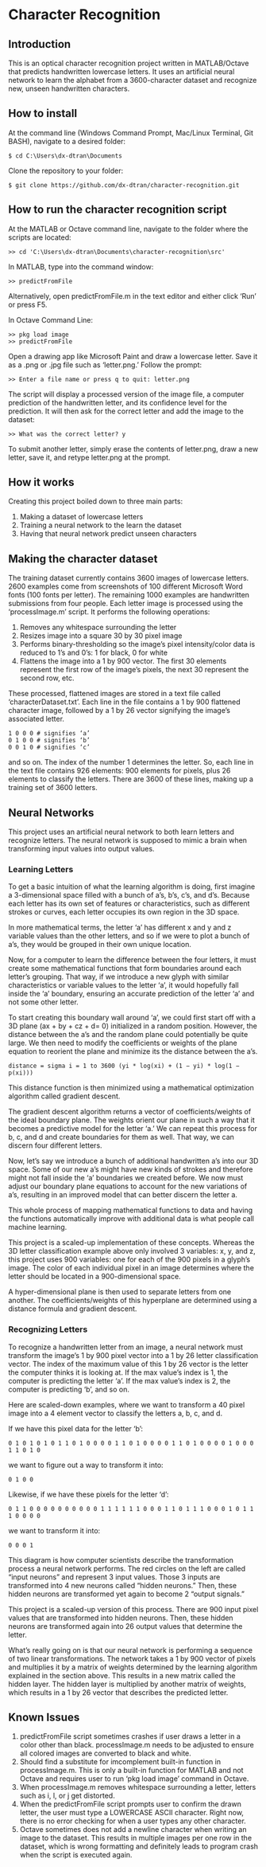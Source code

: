 
# Character Recognition

## Introduction

This is an optical character recognition project written in MATLAB/Octave that predicts handwritten lowercase letters. It uses an artificial neural network to learn the alphabet from a 3600-character dataset and recognize new, unseen handwritten characters.

## How to install

At the command line (Windows Command Prompt, Mac/Linux Terminal, Git BASH), navigate to a desired folder:
```
$ cd C:\Users\dx-dtran\Documents
```
Clone the repository to your folder:
```
$ git clone https://github.com/dx-dtran/character-recognition.git
```

## How to run the character recognition script

At the MATLAB or Octave command line, navigate to the folder where the scripts are located:
```
>> cd 'C:\Users\dx-dtran\Documents\character-recognition\src'
```

In MATLAB, type into the command window:
```
>> predictFromFile
```
Alternatively, open predictFromFile.m in the text editor and either click ‘Run’ or press F5.

In Octave Command Line:
```
>> pkg load image
>> predictFromFile
```

Open a drawing app like Microsoft Paint and draw a lowercase letter. Save it as a .png or .jpg file such as ‘letter.png.’ Follow the prompt:
```
>> Enter a file name or press q to quit: letter.png
```
The script will display a processed version of the image file, a computer prediction of the handwritten letter, and its confidence level for the prediction. It will then ask for the correct letter and add the image to the dataset:
```
>> What was the correct letter? y
```
To submit another letter, simply erase the contents of letter.png, draw a new letter, save it, and retype letter.png at the prompt.

## How it works
Creating this project boiled down to three main parts:
1. Making a dataset of lowercase letters
2. Training a neural network to the learn the dataset
3. Having that neural network predict unseen characters

## Making the character dataset
The training dataset currently contains 3600 images of lowercase letters. 2600 examples come from screenshots of 100 different Microsoft Word fonts (100 fonts per letter). The remaining 1000 examples are handwritten submissions from four people.
Each letter image is processed using the ‘processImage.m’ script. It performs the following operations: 
1.	Removes any whitespace surrounding the letter
2.	Resizes image into a square 30 by 30 pixel image
3.	Performs binary-thresholding so the image’s pixel intensity/color data is reduced to 1’s and 0’s: 1 for black, 0 for white
4.	Flattens the image into a 1 by 900 vector. The first 30 elements represent the first row of the image’s pixels, the next 30 represent the second row, etc. 

These processed, flattened images are stored in a text file called ‘characterDataset.txt’. Each line in the file contains a 1 by 900 flattened character image, followed by a 1 by 26 vector signifying the image’s associated letter. 
```
1 0 0 0 # signifies ‘a’
0 1 0 0 # signifies ‘b’
0 0 1 0 # signifies ‘c’
```
and so on. The index of the number 1 determines the letter.
So, each line in the text file contains 926 elements: 900 elements for pixels, plus 26 elements to classify the letters. There are 3600 of these lines, making up a training set of 3600 letters.

## Neural Networks

This project uses an artificial neural network to both learn letters and recognize letters. The neural network is supposed to mimic a brain when transforming input values into output values.

### Learning Letters

To get a basic intuition of what the learning algorithm is doing, first imagine a 3-dimensional space filled with a bunch of a’s, b’s, c’s, and d’s. Because each letter has its own set of features or characteristics, such as different strokes or curves, each letter occupies its own region in the 3D space. 

In more mathematical terms, the letter ‘a’ has different x and y and z variable values than the other letters, and so if we were to plot a bunch of a’s, they would be grouped in their own unique location.

Now, for a computer to learn the difference between the four letters, it must create some mathematical functions that form boundaries around each letter’s grouping. That way, if we introduce a new glyph with similar characteristics or variable values to the letter ‘a’, it would hopefully fall inside the ‘a’ boundary, ensuring an accurate prediction of the letter ‘a’ and not some other letter. 

To start creating this boundary wall around ‘a’, we could first start off with a 3D plane (ax + by + cz + d= 0) initialized in a random position. However, the distance between the a’s and the random plane could potentially be quite large. We then need to modify the coefficients or weights of the plane equation to reorient the plane and minimize its the distance between the a’s. 

```
distance = sigma i = 1 to 3600 (yi * log(xi) + (1 − yi) * log(1 − p(xi)))
```

This distance function is then minimized using a mathematical optimization algorithm called gradient descent.

The gradient descent algorithm returns a vector of coefficients/weights of the ideal boundary plane. The weights orient our plane in such a way that it becomes a predictive model for the letter ‘a.’ We can repeat this process for b, c, and d and create boundaries for them as well. That way, we can discern four different letters.

Now, let’s say we introduce a bunch of additional handwritten a’s into our 3D space. Some of our new a’s might have new kinds of strokes and therefore might not fall inside the ‘a’ boundaries we created before. We now must adjust our boundary plane equations to account for the new variations of a’s, resulting in an improved model that can better discern the letter a.

This whole process of mapping mathematical functions to data and having the functions automatically improve with additional data is what people call machine learning.

This project is a scaled-up implementation of these concepts. Whereas the 3D letter classification example above only involved 3 variables: x, y, and z, this project uses 900 variables: one for each of the 900 pixels in a glyph’s image. The color of each individual pixel in an image determines where the letter should be located in a 900-dimensional space. 

A hyper-dimensional plane is then used to separate letters from one another. The coefficients/weights of this hyperplane are determined using a distance formula and gradient descent.

### Recognizing Letters

To recognize a handwritten letter from an image, a neural network must transform the image’s 1 by 900 pixel vector into a 1 by 26 letter classification vector. The index of the maximum value of this 1 by 26 vector is the letter the computer thinks it is looking at. If the max value’s index is 1, the computer is predicting the letter ‘a’. If the max value’s index is 2, the computer is predicting ‘b’, and so on.

Here are scaled-down examples, where we want to transform a 40 pixel image into a 4 element vector to classify the letters a, b, c, and d.

If we have this pixel data for the letter ‘b’:
```
0 1 0 1 0 1 0 1 1 0 1 0 0 0 0 1 1 0 1 0 0 0 0 1 1 0 1 0 0 0 0 1 0 0 0 1 1 0 1 0
```
we want to figure out a way to transform it into:
```
0 1 0 0 
```
Likewise, if we have these pixels for the letter ‘d’:
```
0 1 1 0 0 0 0 0 0 0 0 0 0 1 1 1 1 1 1 0 0 0 1 1 0 1 1 1 0 0 0 1 0 1 1 1 0 0 0 0
```
we want to transform it into:
```
0 0 0 1
```


This diagram is how computer scientists describe the transformation process a neural network performs. The red circles on the left are called “input neurons” and represent 3 input values. Those 3 inputs are transformed into 4 new neurons called “hidden neurons.” Then, these hidden neurons are transformed yet again to become 2 “output signals.” 

This project is a scaled-up version of this process. There are 900 input pixel values that are transformed into hidden neurons. Then, these hidden neurons are transformed again into 26 output values that determine the letter.

What’s really going on is that our neural network is performing a sequence of two linear transformations. The network takes a 1 by 900 vector of pixels and multiplies it by a matrix of weights determined by the learning algorithm explained in the section above. This results in a new matrix called the hidden layer. The hidden layer is multiplied by another matrix of weights, which results in a 1 by 26 vector that describes the predicted letter. 

## Known Issues

1. predictFromFile script sometimes crashes if user draws a letter in a color other than black. processImage.m needs to be adjusted to ensure all colored images are converted to black and white.
2. Should find a substitute for imcomplement built-in function in processImage.m. This is only a built-in function for MATLAB and not Octave and requires user to run ‘pkg load image’ command in Octave.
3. When processImage.m removes whitespace surrounding a letter, letters such as i, l, or j get distorted.
4. When the predictFromFile script prompts user to confirm the drawn letter, the user must type a LOWERCASE ASCII character. Right now, there is no error checking for when a user types any other character.
5. Octave sometimes does not add a newline character when writing an image to the dataset. This results in multiple images per one row in the dataset, which is wrong formatting and definitely leads to program crash when the script is executed again.
